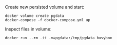 Create new persisted volume and start: 

```
docker volume create pgdata
docker-compose -f docker-compose.yml up
```

Inspect files in volume:

```
docker run --rm -it -v=pgdata:/tmp/pgdata busybox
```